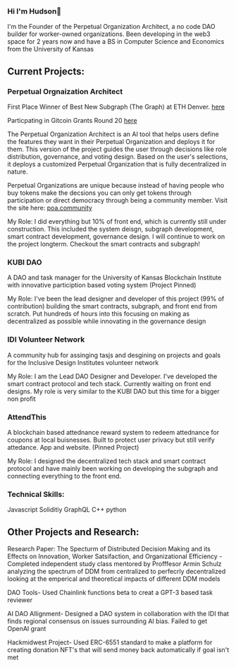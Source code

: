 ### Hi I'm Hudson👋

I'm the Founder of the Perpetual Organization Architect, a no code DAO builder for worker-owned organizations. Been developing in the web3 space for 2 years now and have a BS in Computer Science and Economics from the University of Kansas

## Current Projects:

### Perpetual Orgnaization Architect
First Place Winner of Best New Subgraph (The Graph) at ETH Denver. [here](https://ethereumdenver.medium.com/ethdenver-2024-buidlathon-track-sponsor-bounty-winners-1960eea4d0ae)

Particpating in Gitcoin Grants Round 20 [here](https://explorer.gitcoin.co/#/round/42161/23/50)

The Perpetual Organization Architect is an AI tool that helps users define the features they want in their Perpetual Organization and deploys it for them.
This version of the project guides the user through decisions like role distribution, governance, and voting design. Based on the user's selections, it deploys a customized Perpetual Organization that is fully decentralized in nature.

Perpetual Organizations are unique because instead of having people who buy tokens make the decsions you can only get tokens through participation or direct democracy through being a community member.   Visit the site here: [poa.community](https://poa.community)


My Role:
I did everything but 10% of front end, which is currently still under construction. This included the system deisgn, subgraph development, smart contract development, governance design. I will continue to work on the project longterm. Checkout the smart contracts and subgraph!

### KUBI DAO 
A DAO and task manager for the University of Kansas Blockchain Institute with innovative particiption based voting system (Project Pinned)

My Role:
I've been the lead designer and developer of this project (99% of contribution) building the smart contracts, subgraph, and front end from scratch. Put hundreds of hours into this focusing on making as decentralized as possible while innovating in the governance design

### IDI Volunteer Network
A community hub for assinging tasjs and desgining on projects and goals for the Inclusive Design Institutes volunteer network

My Role:
I am the Lead DAO Designer and Developer. I've developed the smart contract protocol and tech stack. Currently waiting on front end designs. My role is very similar to the KUBI DAO but this time for a bigger non profit

### AttendThis  
A blockchain based attednance reward system to redeem attednance for coupons at local buisnesses. Built to protect user privacy but still verify attedance. App and website. (Pinned Project)

My Role: 
I designed the decentralized tech stack and smart contract protocol and have mainly been working on developing the subgraph and connecting everything to the front end.

### Technical Skills:
Javascript
Soliditiy
GraphQL
C++
python 


## Other Projects and Research:

Research Paper: 
The Specturm of Distributed Decision Making and its Effects on Innovation, Worker Satsifaction, and Organizational Efficiency -
Completed independent study class mentored by Profffesor Armin Schulz analyzing the spectrum of DDM from centralized to perfecrly decentralized looking at the emperical and theoretical impacts of different DDM models

DAO Tools- Used Chainlink functions beta to creat a GPT-3 based task reviewer

AI DAO Allignment- Designed a DAO system in collaboration with the IDI that finds regional consensus on issues surrounding AI bias. Failed to get OpenAI grant

Hackmidwest Project- Used ERC-6551 standard to make a platform for creating donation NFT's that will send money back automatically if goal isn't met

